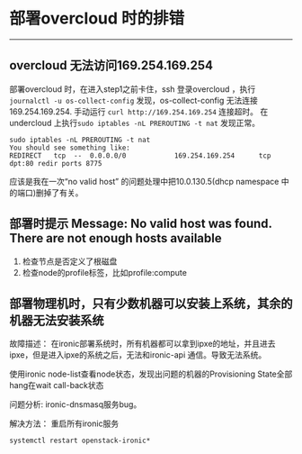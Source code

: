 # 部署overcloud 时的排错

---

## overcloud 无法访问169.254.169.254
部署overcloud 时，在进入step1之前卡住，ssh 登录overcloud ，执行`journalctl -u os-collect-config` 发现，os-collect-config 无法连接169.254.169.254. 
手动运行 `curl http://169.254.169.254` 连接超时。
在undercloud 上执行`sudo iptables -nL PREROUTING -t nat` 发现正常。
```
sudo iptables -nL PREROUTING -t nat
You should see something like:
REDIRECT   tcp  --  0.0.0.0/0            169.254.169.254      tcp
dpt:80 redir ports 8775

```

应该是我在一次“no valid host” 的问题处理中把10.0.130.5(dhcp namespace 中的端口)删掉了有关。



## 部署时提示 Message: No valid host was found. There are not enough hosts available
1. 检查节点是否定义了根磁盘
2. 检查node的profile标签，比如profile:compute


## 部署物理机时，只有少数机器可以安装上系统，其余的机器无法安装系统
故障描述：
在ironic部署系统时，所有机器都可以拿到ipxe的地址，并且进去ipxe，但是进入ipxe的系统之后，无法和ironic-api 通信。导致无法系统。

使用ironic node-list查看node状态，发现出问题的机器的Provisioning State全部hang在wait call-back状态

问题分析:
ironic-dnsmasq服务bug。

解决方法：
重启所有ironic服务
```
systemctl restart openstack-ironic*
```



